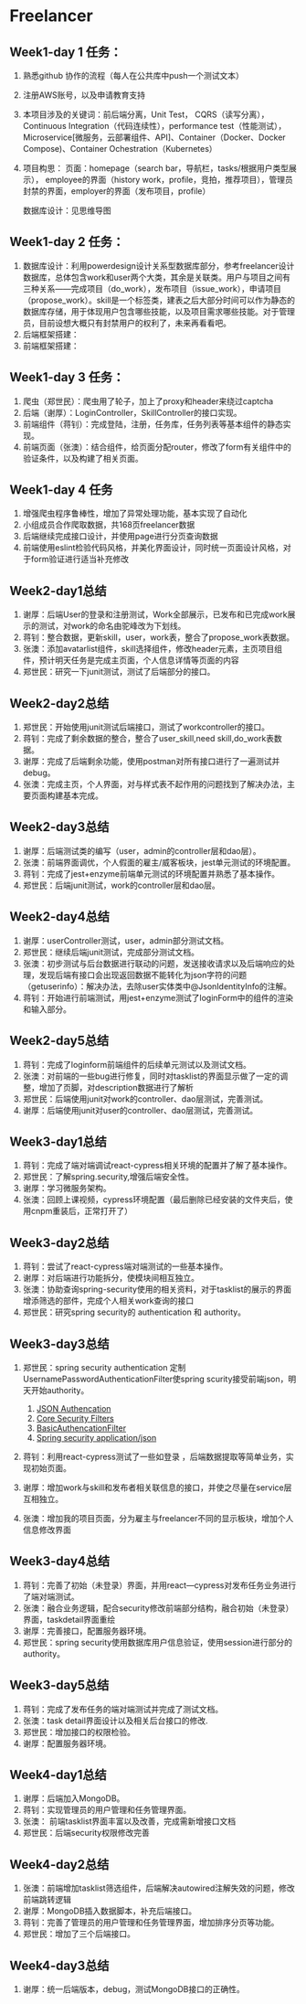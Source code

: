 # Freelancer

## Week1-day 1 任务：

1. 熟悉github 协作的流程（每人在公共库中push一个测试文本）
2. 注册AWS账号，以及申请教育支持
3. 本项目涉及的关键词：前后端分离，Unit Test， CQRS（读写分离），
		Continuous Integration（代码连续性），performance test（性能测试），Microservice[微服务，云部署组件、API]、Container（Docker、Docker Compose)、Container Ochestration（Kubernetes）
4. 项目构思：
		页面：homepage（search bar，导航栏，tasks/根据用户类型展示），
			employee的界面（history work，profile，竞拍，推荐项目），管理员封禁的界面，employer的界面（发布项目，profile）

	数据库设计：见思维导图

## Week1-day 2 任务：

1. 数据库设计：利用powerdesign设计关系型数据库部分，参考freelancer设计数据库，总体包含work和user两个大类，其余是关联类。用户与项目之间有三种关系——完成项目（do_work），发布项目（issue_work），申请项目（propose_work）。skill是一个标签类，建表之后大部分时间可以作为静态的数据库存储，用于体现用户包含哪些技能，以及项目需求哪些技能。对于管理员，目前设想大概只有封禁用户的权利了，未来再看看吧。
2. 后端框架搭建：
3. 前端框架搭建：

## Week1-day 3 任务：

1. 爬虫（郑世民）：爬虫用了轮子，加上了proxy和header来绕过captcha
2. 后端（谢厚）：LoginController，SkillController的接口实现。
3. 前端组件（蒋钊）：完成登陆，注册，任务库，任务列表等基本组件的静态实现。
4. 前端页面（张澳）：结合组件，给页面分配router，修改了form有关组件中的验证条件，以及构建了相关页面。

## Week1-day 4 任务

1. 增强爬虫程序鲁棒性，增加了异常处理功能，基本实现了自动化
2. 小组成员合作爬取数据，共168页freelancer数据
3. 后端继续完成接口设计，并使用page进行分页查询数据
4. 前端使用eslint检验代码风格，并美化界面设计，同时统一页面设计风格，对于form验证进行适当补充修改

## Week2-day1总结
1. 谢厚：后端User的登录和注册测试，Work全部展示，已发布和已完成work展示的测试，对work的命名由驼峰改为下划线。
2. 蒋钊：整合数据，更新skill，user，work表，整合了propose_work表数据。
3. 张澳：添加avatarlist组件，skill选择组件，修改header元素，主页项目组件，预计明天任务是完成主页面，个人信息详情等页面的内容
4. 郑世民：研究一下junit测试，测试了后端部分的接口。

## Week2-day2总结
1. 郑世民：开始使用junit测试后端接口，测试了workcontroller的接口。
2. 蒋钊：完成了剩余数据的整合，整合了user_skill,need skill,do_work表数据。
3. 谢厚：完成了后端剩余功能，使用postman对所有接口进行了一遍测试并debug。
4. 张澳：完成主页，个人界面，对与样式表不起作用的问题找到了解决办法，主要页面构建基本完成。

## Week2-day3总结
1. 谢厚：后端测试类的编写（user，admin的controller层和dao层）。
2. 张澳：前端界面调优，个人假面的雇主/威客板块，jest单元测试的环境配置。
3. 蒋钊：完成了jest+enzyme前端单元测试的环境配置并熟悉了基本操作。
4. 郑世民：后端junit测试，work的controller层和dao层。

## Week2-day4总结

1. 谢厚：userController测试，user，admin部分测试文档。
2. 郑世民：继续后端junit测试，完成部分测试文档。
3. 张澳：初步测试与后台数据进行联动的问题，发送接收请求以及后端响应的处理，发现后端有接口会出现返回数据不能转化为json字符的问题（getuserinfo）：解决办法，去除user实体类中@JsonIdentityInfo的注解。
4. 蒋钊：开始进行前端测试，用jest+enzyme测试了loginForm中的组件的渲染和输入部分。

## Week2-day5总结
1. 蒋钊：完成了loginform前端组件的后续单元测试以及测试文档。
2. 张澳：对前端的一些bug进行修复，同时对tasklist的界面显示做了一定的调整，增加了页脚，对description数据进行了解析
3. 郑世民：后端使用junit对work的controller、dao层测试，完善测试。
4. 谢厚：后端使用junit对user的controller、dao层测试，完善测试。

## Week3-day1总结
1. 蒋钊：完成了端对端调试react-cypress相关环境的配置并了解了基本操作。
2. 郑世民：了解spring.security,增强后端安全性。
3. 谢厚：学习微服务架构。
4. 张澳：回顾上课视频，cypress环境配置（最后删除已经安装的文件夹后，使用cnpm重装后，正常打开了）

## Week3-day2总结
1. 蒋钊：尝试了react-cypress端对端测试的一些基本操作。
2. 谢厚：对后端进行功能拆分，使模块间相互独立。
3. 张澳：协助查询spring-security使用的相关资料，对于tasklist的展示的界面增添筛选的部件，完成个人相关work查询的接口
4. 郑世民：研究spring security的 authentication 和 authority。

## Week3-day3总结
1. 郑世民：spring security authentication 定制UsernamePasswordAuthenticationFilter使spring scurity接受前端json，明天开始authority。
	1. [JSON Authencation](https://stackoverflow.com/questions/19500332/spring-security-and-json-authentication)
	2. [Core Security Filters](https://docs.spring.io/spring-security/site/docs/3.0.x/reference/core-web-filters.html)
	3. [BasicAuthencationFilter](https://docs.spring.io/spring-security/site/docs/3.0.x/apidocs/org/springframework/security/web/authentication/www/BasicAuthenticationFilter.html)
	4. [Spring security application/json](https://www.jianshu.com/p/6df55b0cbbbe)

2. 蒋钊：利用react-cypress测试了一些如登录 ，后端数据提取等简单业务，实现初始页面。
3. 谢厚：增加work与skill和发布者相关联信息的接口，并使之尽量在service层互相独立。
4. 张澳：增加我的项目页面，分为雇主与freelancer不同的显示板块，增加个人信息修改界面

## Week3-day4总结
1. 蒋钊：完善了初始（未登录）界面，并用react—cypress对发布任务业务进行了端对端测试。
2. 张澳：融合业务逻辑，配合security修改前端部分结构，融合初始（未登录）界面，taskdetail界面重绘
3. 谢厚：完善接口，配置服务器环境。
4. 郑世民：spring security使用数据库用户信息验证，使用session进行部分的authority。

## Week3-day5总结
1. 蒋钊：完成了发布任务的端对端测试并完成了测试文档。
2. 张澳：task detail界面设计以及相关后台接口的修改.
3. 郑世民：增加接口的权限检验。
4. 谢厚：配置服务器环境。

## Week4-day1总结
1. 谢厚：后端加入MongoDB。
2. 蒋钊：实现管理员的用户管理和任务管理界面。
3. 张澳： 前端tasklist界面丰富以及改善，完成需新增接口文档
4. 郑世民：后端security权限修改完善

## Week4-day2总结
1. 张澳：前端增加tasklist筛选组件，后端解决autowired注解失效的问题，修改前端跳转逻辑
2. 谢厚：MongoDB插入数据脚本，补充后端接口。
3. 蒋钊：完善了管理员的用户管理和任务管理界面，增加排序分页等功能。
4. 郑世民：增加了三个后端接口。

## Week4-day3总结
1. 谢厚：统一后端版本，debug，测试MongoDB接口的正确性。
